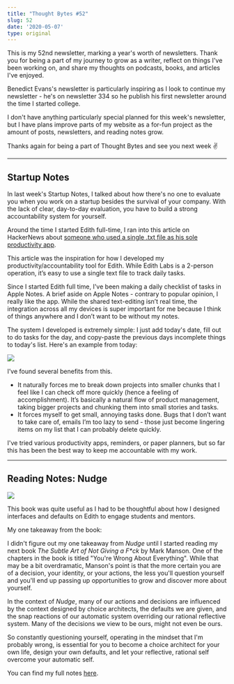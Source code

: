 ```yaml
---
title: "Thought Bytes #52"
slug: 52
date: '2020-05-07'
type: original
---
```

This is my 52nd newsletter, marking a year's worth of newsletters. Thank you for being a part of my journey to grow as a writer, reflect on things I've been working on, and share my thoughts on podcasts, books, and articles I've enjoyed.

Benedict Evans's newsletter is particularly inspiring as I look to continue my newsletter - he's on newsletter 334 so he publish his first newsletter around the time I started college.

I don't have anything particularly special planned for this week's newsletter, but I have plans improve parts of my website as a for-fun project as the amount of posts, newsletters, and reading notes grow.

Thanks again for being a part of Thought Bytes and see you next week ✌️

---

## Startup Notes

In last week's Startup Notes, I talked about how there's no one to evaluate you when you work on a startup besides the survival of your company. With the lack of clear, day-to-day evaluation, you have to build a strong accountability system for yourself.

Around the time I started Edith full-time, I ran into this article on HackerNews about [someone who used a single .txt file as his sole productivity app](https://news.ycombinator.com/item?id=22276184).

This article was the inspiration for how I developed my productivity/accountability tool for Edith. While Edith Labs is a 2-person operation, it’s easy to use a single text file to track daily tasks.

Since I started Edith full time, I've been making a daily checklist of tasks in Apple Notes. A brief aside on Apple Notes - contrary to popular opinion, I really like the app. While the shared text-editing isn’t real time, the integration across all my devices is super important for me because I think of things anywhere and I don’t want to be without my notes.

The system I developed is extremely simple: I just add today's date, fill out to do tasks for the day, and copy-paste the previous days incomplete things to today's list. Here's an example from today:

![](/newsletters/52/todo.png)

I’ve found several benefits from this.
* It naturally forces me to break down projects into smaller chunks that I feel like I can check off more quickly (hence a feeling of accomplishment). It’s basically a natural flow of product management, taking bigger projects and chunking them into small stories and tasks.
* It forces myself to get small, annoying tasks done. Bugs that I don’t want to take care of, emails I’m too lazy to send - those just become lingering items on my list that I can probably delete quickly.

I've tried various productivity apps, reminders, or paper planners, but so far this has been the best way to keep me accountable with my work.

---

## Reading Notes: Nudge

![](/books/nudge.jpg)

This book was quite useful as I had to be thoughtful about how I designed interfaces and defaults on Edith to engage students and mentors.

My one takeaway from the book:

I didn't figure out my one takeaway from *Nudge* until I started reading my next book *The Subtle Art of Not Giving a F\*ck* by Mark Manson. One of the chapters in the book is titled "You're Wrong About Everything". While that may be a bit overdramatic, Manson's point is that the more certain you are of a decision, your identity, or your actions, the less you'll question yourself and you'll end up passing up opportunities to grow and discover more about yourself.

In the context of *Nudge*, many of our actions and decisions are influenced by the context designed by choice architects, the defaults we are given, and the snap reactions of our automatic system overriding our rational reflective system. Many of the decisions we view to be ours, might not even be ours.

So constantly questioning yourself, operating in the mindset that I'm probably wrong, is essential for you to become a choice architect for your own life, design your own defaults, and let your reflective, rational self overcome your automatic self.

You can find my full notes [here](/blog/nudge).
